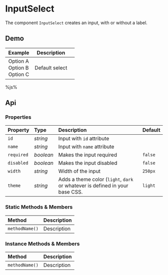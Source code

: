 # InputSelect

The component `InputSelect` creates an input, with or without a label.

## Demo

<table class="example">
  <thead>
    <tr>
      <th>Example</th>
      <th>Description</th>
      <th></th>
    </tr>
  </thead>
  <tbody>
    <tr>
      <td>
      <input-select id="options-example-1">
        <option value="option-a">Option A</option>
        <option value="option-b">Option B</option>
        <option value="option-c">Option C</option>
      </input-select></td>
      <td>Default select</td>
      <td>
        <icon-container src="./sprite.svg#code"></icon-container>
      </td>
    </tr>
  </tbody>
</table>

%js%

## Api

### Properties

| Property | Type | Description | Default |
| :--- | :--- | :--- | :--- |
| `id` | *string* | Input with `id` attribute | |
| `name` | *string* | Input with `name` attribute | |
| `required` | *boolean* | Makes the input required | `false` |
| `disabled` | *boolean* | Makes the input disabled | `false` |
| `width` | *string* | Width of the input | `250px` |
| `theme` | *string* | Adds a theme color (`light`, `dark` or whatever is defined in your base CSS. | `light` |

### Static Methods & Members

| Method | Description |
| :--- | :--- |
| `methodName()` | Description |

### Instance Methods & Members

| Method | Description |
| :--- | :--- |
| `methodName()` | Description |
